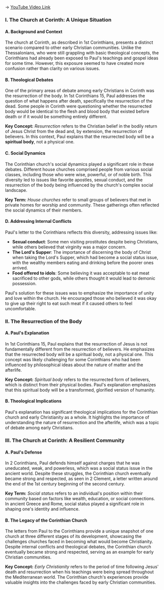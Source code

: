 -> [YouTube Video Link](https://www.youtube.com/watch?v=pMVatCd_1xM&list=PL279CFA55C51E75E0&index=15&pp=iAQB)

### I. The Church at Corinth: A Unique Situation
#### A. Background and Context

The church at Corinth, as described in 1st Corinthians, presents a distinct scenario compared to other early Christian communities. Unlike the Thessalonians, who were still grappling with basic theological concepts, the Corinthians had already been exposed to Paul's teachings and gospel ideas for some time. However, this exposure seemed to have created more confusion rather than clarity on various issues.

#### B. Theological Debates

One of the primary areas of debate among early Christians in Corinth was the resurrection of the body. In 1st Corinthians 15, Paul addresses the question of what happens after death, specifically the resurrection of the dead. Some people in Corinth were questioning whether the resurrected body would be identical to the flesh and blood body that existed before death or if it would be something entirely different.

**Key Concept:** _Resurrection_ refers to the Christian belief in the bodily return of Jesus Christ from the dead and, by extension, the resurrection of believers. In this context, Paul explains that the resurrected body will be a **spiritual body**, not a physical one.

#### C. Social Dynamics

The Corinthian church's social dynamics played a significant role in these debates. Different house churches comprised people from various social classes, including those who were wise, powerful, or of noble birth. This diversity led to issues like favorite apostles, sexual conduct, and the resurrection of the body being influenced by the church's complex social landscape.

**Key Term:** _House churches_ refer to small groups of believers that met in private homes for worship and community. These gatherings often reflected the social dynamics of their members.

#### D. Addressing Internal Conflicts

Paul's letter to the Corinthians reflects this diversity, addressing issues like:

*   **Sexual conduct**: Some men visiting prostitutes despite being Christians, while others believed that virginity was a major concern.
*   **The Lord's Supper**: The importance of discerning the body of Christ when taking the Lord's Supper, which had become a social status issue, with the wealthy members eating and drinking before the poorer ones arrived.
*   **Food offered to idols**: Some believing it was acceptable to eat meat sacrificed to other gods, while others thought it would lead to demonic possession.

Paul's solution for these issues was to emphasize the importance of unity and love within the church. He encouraged those who believed it was okay to give up their right to eat such meat if it caused others to feel uncomfortable.

### II. The Resurrection of the Body
#### A. Paul's Explanation

In 1st Corinthians 15, Paul explains that the resurrection of Jesus is not fundamentally different from the resurrection of believers. He emphasizes that the resurrected body will be a spiritual body, not a physical one. This concept was likely challenging for some Corinthians who had been influenced by philosophical ideas about the nature of matter and the afterlife.

**Key Concept:** _Spiritual body_ refers to the resurrected form of believers, which is distinct from their physical bodies. Paul's explanation emphasizes that this spiritual body will be a transformed, glorified version of humanity.

#### B. Theological Implications

Paul's explanation has significant theological implications for the Corinthian church and early Christianity as a whole. It highlights the importance of understanding the nature of resurrection and the afterlife, which was a topic of debate among early Christians.

### III. The Church at Corinth: A Resilient Community
#### A. Paul's Defense

In 2 Corinthians, Paul defends himself against charges that he was uneducated, weak, and powerless, which was a social status issue in the ancient world. Despite these struggles, the Corinthian church eventually became strong and respected, as seen in 2 Clement, a letter written around the end of the 1st century beginning of the second century.

**Key Term:** _Social status_ refers to an individual's position within their community based on factors like wealth, education, or social connections. In ancient Greece and Rome, social status played a significant role in shaping one's identity and influence.

#### B. The Legacy of the Corinthian Church

The letters from Paul to the Corinthians provide a unique snapshot of one church at three different stages of its development, showcasing the challenges churches faced in becoming what would become Christianity. Despite internal conflicts and theological debates, the Corinthian church eventually became strong and respected, serving as an example for early Christian communities.

**Key Concept:** _Early Christianity_ refers to the period of time following Jesus' death and resurrection when his teachings were being spread throughout the Mediterranean world. The Corinthian church's experiences provide valuable insights into the challenges faced by early Christian communities.